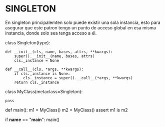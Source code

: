 # SINGLETON
En singleton principalemten solo puede existir una sola instancia, 
esto para asegurar que este patron tengo un punto de acceso global 
en esa misma instancia, donde solo sea tenga acceso a él.

class Singleton(type):

    def __init__(cls, name, bases, attrs, **kwargs):
        super().__init__(name, bases, attrs)
        cls._instance = None

    def __call__(cls, *args, **kwargs):
        if cls._instance is None:
            cls._instance = super().__call__(*args, **kwargs)
        return cls._instance

class MyClass(metaclass=Singleton):
    
    pass
    
def main():
    m1 = MyClass()
    m2 = MyClass()
    assert m1 is m2

if __name__ == "__main__":
    main()
